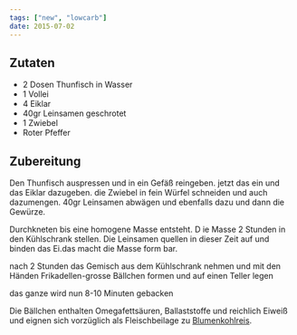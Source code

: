 ```yaml
---
tags: ["new", "lowcarb"]
date: 2015-07-02
---
```


## Zutaten
- 2 Dosen   Thunfisch in Wasser
- 1         Vollei
- 4         Eiklar
- 40gr      Leinsamen geschrotet
- 1         Zwiebel
- Roter Pfeffer

## Zubereitung
Den Thunfisch auspressen und in ein Gefäß reingeben.
jetzt das ein und das Eiklar dazugeben.
die Zwiebel in fein Würfel schneiden und auch dazumengen.
40gr Leinsamen abwägen und ebenfalls dazu und dann die Gewürze.

Durchkneten bis eine homogene Masse entsteht.  D ie Masse 2 Stunden in den Kühlschrank stellen.
Die Leinsamen quellen in dieser Zeit auf und binden das Ei.das macht die Masse form bar.

nach 2 Stunden das Gemisch aus dem Kühlschrank nehmen und mit den Händen Frikadellen-grosse Bällchen formen und auf einen Teller legen

das ganze wird nun 8-10 Minuten gebacken

Die Bällchen enthalten Omegafettsäuren, Ballaststoffe und reichlich Eiweiß und eignen sich vorzüglich als Fleischbeilage zu [Blumenkohlreis](../beilagen/Blumenkohlreis.html).

